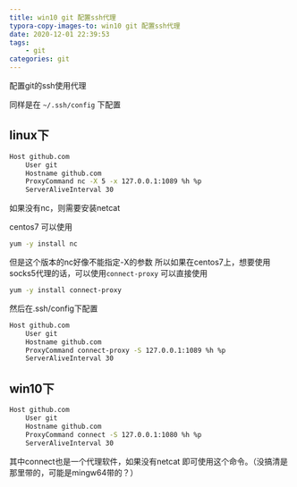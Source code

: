 ```yaml
---
title: win10 git 配置ssh代理
typora-copy-images-to: win10 git 配置ssh代理
date: 2020-12-01 22:39:53
tags:
    - git
categories: git
---
```

配置git的ssh使用代理

同样是在 `~/.ssh/config` 下配置
## linux下

```bash
Host github.com
    User git
    Hostname github.com
    ProxyCommand nc -X 5 -x 127.0.0.1:1089 %h %p
    ServerAliveInterval 30
```

如果没有nc，则需要安装netcat

centos7 可以使用
```bash
yum -y install nc
```
但是这个版本的nc好像不能指定-X的参数
所以如果在centos7上，想要使用socks5代理的话，可以使用`connect-proxy`
可以直接使用
```bash
yum -y install connect-proxy
```

然后在.ssh/config下配置
```bash
Host github.com
    User git
    Hostname github.com
    ProxyCommand connect-proxy -S 127.0.0.1:1089 %h %p
    ServerAliveInterval 30
```

## win10下

```bash
Host github.com
    User git
    Hostname github.com
    ProxyCommand connect -S 127.0.0.1:1080 %h %p
    ServerAliveInterval 30
```

其中connect也是一个代理软件，如果没有netcat 即可使用这个命令。（没搞清是那里带的，可能是mingw64带的？）